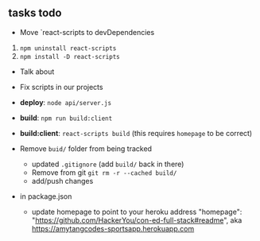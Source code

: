 ## tasks todo

- Move `react-scripts to devDependencies

1. `npm uninstall react-scripts`
2. `npm install -D react-scripts`

- Talk about

- Fix scripts in our projects
- **deploy**: `node api/server.js`
- **build**: `npm run build:client`
- **build:client**: `react-scripts build` (this requires `homepage` to be correct)

- Remove `buid/` folder from being tracked

  - updated `.gitignore` (add `build/` back in there)
  - Remove from git `git rm -r --cached build/`
  - add/push changes

- in package.json
  - update homepage to point to your heroku address
    "homepage": "https://github.com/HackerYou/con-ed-full-stack#readme",
    aka https://amytangcodes-sportsapp.herokuapp.com
